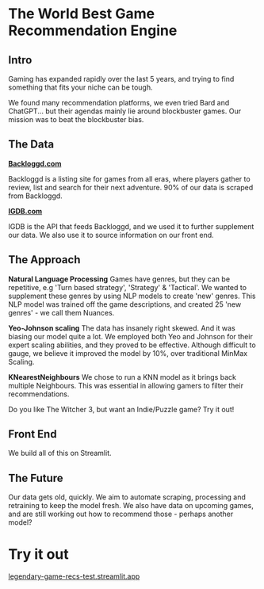 # The World Best Game Recommendation Engine

## Intro

Gaming has expanded rapidly over the last 5 years, and trying to find something that fits your niche can be tough.

We found many recommendation platforms, we even tried Bard and ChatGPT... but their agendas mainly lie around blockbuster games. Our mission was to beat the blockbuster bias.

## The Data

**[Backloggd.com](http://backloggd.com/)**

Backloggd is a listing site for games from all eras, where players gather to review, list and search for their next adventure. 90% of our data is scraped from Backloggd.

**[IGDB.com](http://igdb.com/)**

IGDB is the API that feeds Backloggd, and we used it to further supplement our data. We also use it to source information on our front end.

## The Approach

**Natural Language Processing**
Games have genres, but they can be repetitive, e.g 'Turn based strategy', 'Strategy' & 'Tactical'. We wanted to supplement these genres by using NLP models to create 'new' genres. This NLP model was trained off the game descriptions, and created 25 'new genres' -  we call them Nuances.

**Yeo-Johnson scaling**
The data has insanely right skewed. And it was biasing our model quite a lot. We employed both Yeo and Johnson for their expert scaling abilities, and they proved to be effective. Although difficult to gauge, we believe it improved the model by 10%, over traditional MinMax Scaling. 

**KNearestNeighbours**
We chose to run a KNN model as it brings back multiple Neighbours. This was essential in allowing gamers to filter their recommendations. 

Do you like The Witcher 3, but want an Indie/Puzzle game? Try it out! 

## Front End
We build all of this on Streamlit. 

## The Future
Our data gets old, quickly. We aim to automate scraping, processing and retraining to keep the model fresh. 
We also have data on upcoming games, and are still working out how to recommend those - perhaps another model?

# Try it out
[legendary-game-recs-test.streamlit.app](legendary-game-recs.streamlit.app)
